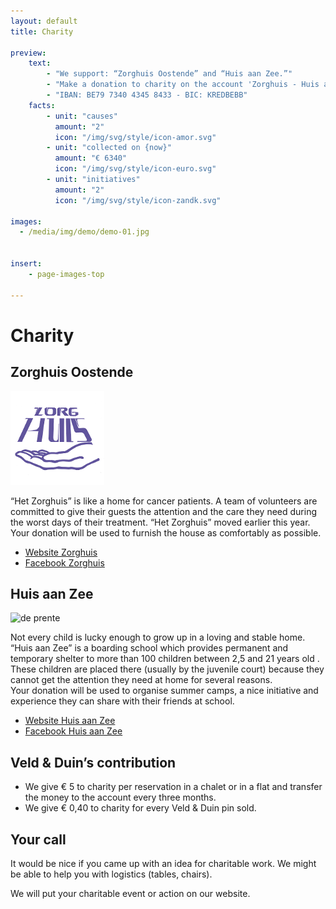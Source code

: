 ```yaml
---
layout: default
title: Charity

preview:
    text:
        - "We support: “Zorghuis Oostende” and “Huis aan Zee.”"
        - "Make a donation to charity on the account 'Zorghuis - Huis aan Zee'"
        - "IBAN: BE79 7340 4345 8433 - BIC: KREDBEBB"
    facts:
        - unit: "causes"
          amount: "2"
          icon: "/img/svg/style/icon-amor.svg"
        - unit: "collected on {now}"
          amount: "€ 6340"
          icon: "/img/svg/style/icon-euro.svg"
        - unit: "initiatives"
          amount: "2"
          icon: "/img/svg/style/icon-zandk.svg"

images:
  - /media/img/demo/demo-01.jpg
  
    
insert:
    - page-images-top
    
---
```


# Charity

## Zorghuis Oostende


![de prente](../img/goeddoel/zorghuis.png) 


“Het Zorghuis” is like a home for cancer patients. A team of volunteers are committed to give their guests the attention and the care they need during the worst days of their treatment.
“Het Zorghuis” moved earlier this year. Your donation will be used to furnish the house as comfortably as possible.

- [Website Zorghuis](http://www.zorghuisoostende.be)
- [Facebook Zorghuis](http://www.facebook.com/ZorghuisO)


## Huis aan Zee

![de prente](../img/goeddoel/imagestripgdtest.png) 

Not every child is lucky enough to grow up in a loving and stable home.<br> 
“Huis aan Zee” is a boarding school which provides permanent and temporary shelter to more than 100 children between 2,5 and 21 years old . These children are placed there (usually by the juvenile court) because they cannot get the attention they need at  home for several reasons.<br>
Your donation will be used to organise summer camps, a nice initiative and experience they can share with their friends at school. 

- [Website Huis aan Zee](http://www.devloedlijn.be/huisaanzee)
- [Facebook Huis aan Zee](http://www.facebook.com/mpiHuisAanZee)


## Veld & Duin’s contribution
- We give € 5 to charity per reservation in a chalet or in a flat and transfer the money to the account every three months.
- We give  € 0,40 to charity for every Veld & Duin pin sold.

## Your call
It would be nice if you came up with an idea for charitable work.
We might be able to help you with logistics (tables, chairs).

We will put your charitable event or action on our website.
